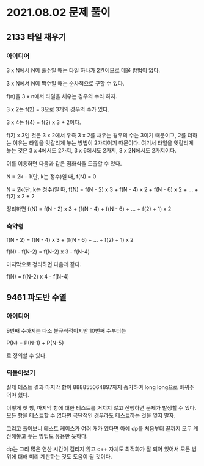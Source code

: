 # 2021.08.02 문제 풀이

## 2133 타일 채우기

### 아이디어

3 x N에서 N이 홀수일 때는 타일 하나가 2칸이므로 메울 방법이 없다.

3 x N에서 N이 짝수일 때는 순차적으로 구할 수 있다.

f(n)을 3 x n에서 타일을 채우는 경우의 수라 하자.

3 x 2는 f(2) = 3으로 3개의 경우의 수가 있다.

3 x 4는 f(4) = f(2) x 3 + 2이다.

f(2) x 3인 것은 3 x 2에서 우측 3 x 2를 채우는 경우의 수는 3이기 때문이고, 2를 더하는 이유는 타일을 엇갈리게 놓는 방법이 2가지이기 때문이다. 여기서 타일을 엇갈리게 놓는 것은 3 x 4에서도 2가지, 3 x 6에서도 2가지, 3 x 2N에서도 2가지이다.

이를 이용하면 다음과 같은 점화식을 도출할 수 있다.

N = 2k - 1(단, k는 정수)일 때, f(N) = 0

N = 2k(단, k는 정수)일 때, f(N) = f(N - 2) x 3 + f(N - 4) x 2 + f(N - 6) x 2 + ... + f(2) x 2 + 2

정리하면 f(N) = f(N - 2) x 3 + (f(N - 4) + f(N - 6) + ... + f(2) + 1) x 2

### 축약형

f(N - 2) = f(N - 4) x 3 + (f(N - 6) + ... + f(2) + 1) x 2

f(N) - f(N-2) = f(N-2) x 3 - f(N-4)

마지막으로 정리하면 다음과 같다.

f(N) = f(N-2) x 4 - f(N-4)

## 9461 파도반 수열

### 아이디어 

9번째 수까지는 다소 불규칙적이지만 10번째 수부터는

P(N) = P(N-1) + P(N-5)

로 정의할 수 있다.

### 되돌아보기

실제 테스트 결과 마지막 항이 888855064897까지 증가하여 long long으로 바꿔주어야 했다.

이렇게 첫 항, 마지막 항에 대한 테스트를 거치지 않고 진행하면 문제가 발생할 수 있다. 모든 항을 테스트할 수 없다면 극단적인 경우라도 테스트하는 것을 잊지 말자.

그리고 풀어보니 테스트 케이스가 여러 개가 있다면 아예 dp를 처음부터 끝까지 모두 계산해놓고 푸는 방법도 유용한 듯하다. 

dp는 그리 많은 연산 시간이 걸리지 않고 c++ 자체도 최적화가 잘 되어 있어서 모든 범위에 대해 미리 계산하는 것도 도움이 될 것이다.
